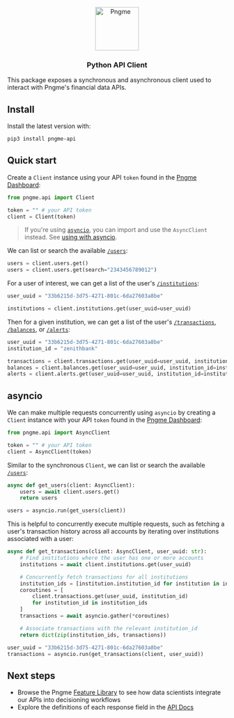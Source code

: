 <p align="center">
  <img src="https://admin.pngme.com/logo.png" alt="Pngme" width="100" height="100">
</p>

<h3 align="center">Python API Client</h3>

This package exposes a synchronous and asynchronous client used to interact with Pngme's financial data APIs.

## Install

Install the latest version with:

```bash
pip3 install pngme-api
```

## Quick start

Create a `Client` instance using your API `token` found in the [Pngme Dashboard](https://admin.pngme.com):

```python
from pngme.api import Client

token = "" # your API token
client = Client(token)
```

> If you're using [`asyncio`](https://docs.python.org/3/library/asyncio.html), you can import and use the `AsyncClient` instead. See [using with asyncio](#using-with-asyncio).

We can list or search the available [`/users`](https://developers.api.pngme.com/reference/get_users):

```python
users = client.users.get()
users = client.users.get(search="2343456789012")
```

For a user of interest, we can get a list of the user's [`/institutions`](https://developers.api.pngme.com/reference/get_users-user-uuid-institutions):

```python
user_uuid = "33b6215d-3d75-4271-801c-6da27603a8be"

institutions = client.institutions.get(user_uuid=user_uuid)
```

Then for a given institution, we can get a list of the user's [`/transactions`](https://developers.api.pngme.com/reference/get_users-user-uuid-institutions-institution-id-transactions), [`/balances`](https://developers.api.pngme.com/reference/get_users-user-uuid-institutions-institution-id-balances), or [`/alerts`](https://developers.api.pngme.com/reference/get_users-user-uuid-institutions-institution-id-alerts):

```python
user_uuid = "33b6215d-3d75-4271-801c-6da27603a8be"
institution_id = "zenithbank"

transactions = client.transactions.get(user_uuid=user_uuid, institution_id=institution_id)
balances = client.balances.get(user_uuid=user_uuid, institution_id=institution_id)
alerts = client.alerts.get(user_uuid=user_uuid, institution_id=institution_id)
```

## asyncio

We can make multiple requests concurrently using `asyncio` by creating a `Client` instance with your API `token` found in the [Pngme Dashboard](https://admin.pngme.com):

```python
from pngme.api import AsyncClient

token = "" # your API token
client = AsyncClient(token)
```

Similar to the synchronous `Client`, we can list or search the available [`/users`](https://developers.api.pngme.com/reference/get_users):

```python
async def get_users(client: AsyncClient):
    users = await client.users.get()
    return users

users = asyncio.run(get_users(client))
```

This is helpful to concurrently execute multiple requests, such as fetching a user's transaction history across all accounts by iterating over institutions associated with a user:

```python
async def get_transactions(client: AsyncClient, user_uuid: str):
    # Find institutions where the user has one or more accounts
    institutions = await client.institutions.get(user_uuid)

    # Concurrently fetch transactions for all institutions
    institution_ids = [institution.institution_id for institution in institutions]
    coroutines = [
        client.transactions.get(user_uuid, institution_id)
        for institution_id in institution_ids
    ]
    transactions = await asyncio.gather(*coroutines)

    # Associate transactions with the relevant institution_id
    return dict(zip(institution_ids, transactions))

user_uuid = "33b6215d-3d75-4271-801c-6da27603a8be"
transactions = asyncio.run(get_transactions(client, user_uuid))
```

## Next steps

* Browse the Pngme [Feature Library](https://github.com/pngme/pngme-feature-library) to see how data scientists integrate our APIs into decisioning workflows
* Explore the definitions of each response field in the [API Docs](https://developers.api.pngme.com/reference/getting-started-with-your-api)
